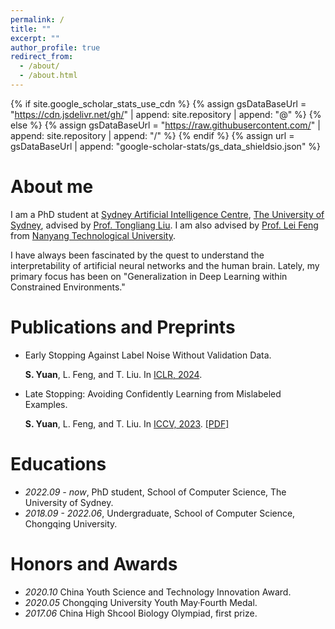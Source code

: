 ```yaml
---
permalink: /
title: ""
excerpt: ""
author_profile: true
redirect_from: 
  - /about/
  - /about.html
---
```


{% if site.google_scholar_stats_use_cdn %}
{% assign gsDataBaseUrl = "https://cdn.jsdelivr.net/gh/" | append: site.repository | append: "@" %}
{% else %}
{% assign gsDataBaseUrl = "https://raw.githubusercontent.com/" | append: site.repository | append: "/" %}
{% endif %}
{% assign url = gsDataBaseUrl | append: "google-scholar-stats/gs_data_shieldsio.json" %}

<span class='anchor' id='about-me'></span>


# About me

I am a PhD student at [Sydney Artificial Intelligence Centre](https://www.sydney.edu.au/engineering/our-research/data-science-and-computer-engineering/ubtech-sydney-artificial-intelligence-centre.html), [The University of Sydney](https://www.sydney.edu.au), advised by [Prof. Tongliang Liu](https://tongliang-liu.github.io). I am also advised by [Prof. Lei Feng](https://lfeng-ntu.github.io) from [Nanyang Technological University](https://www.ntu.edu.sg).

I have always been fascinated by the quest to understand the interpretability of artificial neural networks and the human brain. Lately, my primary focus has been on "Generalization in Deep Learning within Constrained Environments."


# Publications and Preprints

- Early Stopping Against Label Noise Without Validation Data.

   **S. Yuan**, L. Feng, and T. Liu. In [ICLR, 2024](https://iclr.cc/Conferences/2024).
  
- Late Stopping: Avoiding Confidently Learning from Mislabeled Examples.

  **S. Yuan**, L. Feng, and T. Liu. In [ICCV, 2023](https://iccv2023.thecvf.com). [\[PDF\]](https://arxiv.org/pdf/2308.13862.pdf)



# Educations
- *2022.09 - now*, PhD student, School of Computer Science, The University of Sydney. 
- *2018.09 - 2022.06*, Undergraduate, School of Computer Science, Chongqing University.

# Honors and Awards
- *2020.10* China Youth Science and Technology Innovation Award. 
- *2020.05* Chongqing University Youth May·Fourth Medal.  
- *2017.06* China High Shcool Biology Olympiad, first prize. 

